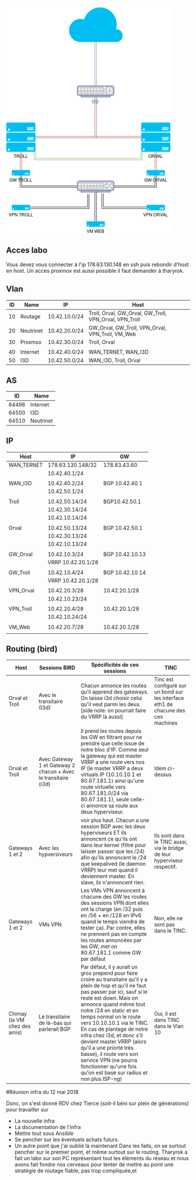 <!-- TITLE: Labo Test Bird -->
<!-- SUBTITLE: Notre labo de bird -->

![Labo](/uploads/labo.jpg "Labo")

## Acces labo
Vous devez vous connecter à l'ip 178.63.130.148 en ssh puis rebondir d'host en host.
Un acces proxmox est aussi possible il faut demander à tharyrok.

## Vlan
| ID | Name | IP | Host |
|---|---|---|---|
| 10 | Routage | 10.42.10.0/24 | Troll, Orval, GW_Orval, GW_Troll, VPN_Orval, VPN_Troll |
| 20 | Neutrinet | 10.42.20.0/24 | GW_Orval, GW_Troll, VPN_Orval, VPN_Troll, VM_Web |
| 30 | Proxmox | 10.42.30.0/24 | Troll, Orval |
| | | | |
| 40 | Internet | 10.42.40.0/24 | WAN_TERNET, WAN_I3D |
| 50 | I3D | 10.42.50.0/24 | WAN_I3D, Troll, Orval |

## AS
| ID | Name |
|---|---|
| 64496 | Internet |
| 64500 | I3D |
| 64510 | Neutrinet |

## IP
| Host | IP | GW |
|---|---|---|
| WAN_TERNET | 178.63.130.148/32 | 178.63.43.60 |
| | 10.42.40.1/24 | |
| | | |
| WAN_I3D | 10.42.40.2/24 | BGP 10.42.40.1 |
| | 10.42.50.1/24 | |
| | | |
| Troll | 10.42.50.14/24 | BGP10.42.50.1 |
| | 10.42.30.14/24 | |
| | 10.42.10.14/24 | |
| | | |
| Orval | 10.42.50.13/24 | BGP 10.42.50.1 |
| | 10.42.30.13/24 | |
| | 10.42.10.13/24 | |
| | | |
| GW_Orval | 10.42.10.3/24 | BGP 10.42.10.13 |
| | VRRP 10.42.20.1/28 | |
| | | |
| GW_Troll | 10.42.10.4/24 | BGP 10.42.10.14 |
| | VRRP 10.42.20.1/28 | |
| | | |
| VPN_Orval | 10.42.20.3/28 | 10.42.20.1/28 |
| | 10.42.10.23/24 | |
| | | |
| VPN_Troll | 10.42.20.4/28 | 10.42.20.1/28 |
| | 10.42.10.24/24 | |
| | | |
| VM_Web | 10.42.20.7/28 | 10.42.20.1/28 |
| | | |

## Routing (bird)
| Host | Sessions BIRD | Spécificités de ces sessions | TINC |
|---|---|---|---|
|Orval et Troll| Avec le transitaire (I3d) |Chacun annonce les routes qu'il apprend des gateways. On laisse i3d choisir celui qu'il veut parmi les deux. [side note: on pourrait faire du VRRP là aussi] |Tinc est configuré sur un bond sur les interface eth1 de chacune des ces machines|
|Orval et Troll| Avec Gateway 1 et Gateway 2 chacun + Avec le transitaire (i3d)|Il prend les routes depuis les GW en filtrant pour ne prendre que celle issue de notre bloc d'IP. Comme seul la gateway qui est master VRRP a une route vers nos IP (le master VRRP a deux virtuals IP (10.10.10.1 et 80.67.181.1) ainsi qu'une route virtuelle vers 80.67.181.0/24 via 80.67.181.1), seule celle-ci annonce sa route aux deux hyperviseur. |Idem ci-dessus|
|Gateways 1 et 2|Avec les hypversiveurs|voir plus haut. Chacun a une session BGP avec les deux hyperviseurs ET ils annoncent ce qu'ils ont dans leur kernel (filtré pour laisser passer que les /24) afin qu'ils annoncent le /24 que keepalived (le daemon VRRP) leur met quand il deviennent master. En slave, ils n'annoncent rien.|Ils sont dans le TINC aussi, via le bridge de leur hyperviseur respectif.|
|Gateways 1 et 2| VMs VPN| Les VMs VPN annoncent à chacune des GW les routes des sessions VPN dont elles ont la charge (en /32 puis en /56 + en /128 en IPv6 quand le temps viendra de tester ça). Par contre, elles ne prennent pas en compte les routes annoncées par les GW, met on 80.67.181.1 comme GW par défaut |Non, elle ne sont pas dans le TINC.|
|Chimay (la VM chez des amis)|Le transitaire de là-bas qui parlerait BGP|Par défaut, il y aurait un gros prepend pour faire croire au transitaire qu'il y a plein de hop et qu'il ne faut pas passer par ici, sauf si le reste est down. Mais on annonce quand même tout notre /24 en static et en temps normal on le route vers 10.10.10.1 via le TINC. En cas de plantage de notre infra chez i3d, et donc s'il devient master VRRP (alors qu'il a une priorté très basse), il route vers son service VPN (ne pourra fonctionner qu'une fois qu'on est basé sur radius et non plus ISP-ng)|Oui, il est dans TINC dans le Vlan 10|

#Réunion infra du 12 mai 2018

Donc, on s'est donné RDV chez Tierce (soit-il béni sur plein de générations) pour travailler sur 

   * La nouvelle infra
   * La documentation de l'infra
   * Mettre tout sous Ansible
   * Se pencher sur les éventuels achats futurs.
   * Un autre point que j'ai oublié là maintenant
Dans les faits, on se surtout pencher sur le premier point, et même surtout sur le routing.
Tharyrok a fait un labo sur son PC représentant tout les éléments du réseau et nous avons fait fondre nos cerveaux pour tenter de mettre au point une stratégie de routage fiable, pas trop compliquée,et 
